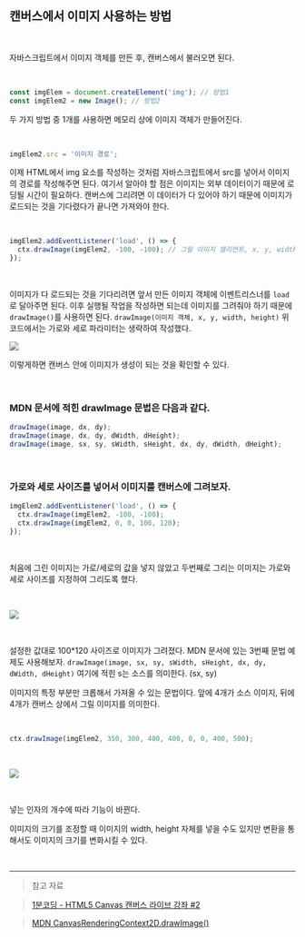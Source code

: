 ## 캔버스에서 이미지 사용하는 방법

<br>

자바스크립트에서 이미지 객체를 만든 후, 캔버스에서 불러오면 된다.

<br>

```javascript
const imgElem = document.createElement('img'); // 방법1
const imgElem2 = new Image(); // 방법2
```

두 가지 방법 중 1개를 사용하면 메모리 상에 이미지 객체가 만들어진다.

<br>

```javascript
imgElem2.src = '이미지 경로';
```

이제 HTML에서 img 요소를 작성하는 것처럼 자바스크립트에서 src를 넣어서 이미지의 경로를 작성해주면 된다.
여기서 알아야 할 점은 이미지는 외부 데이터이기 때문에 로딩될 시간이 필요하다. 캔버스에 그리려면 이 데이터가 다 있어야 하기 때문에 이미지가 로드되는 것을 기다렸다가 끝나면 가져와야 한다.

<br>

```javascript
imgElem2.addEventListener('load', () => {
  ctx.drawImage(imgElem2, -100, -100); // 그릴 이미지 엘리먼트, x, y, width ,height
});
```

<br>

이미지가 다 로드되는 것을 기다리려면 앞서 만든 이미지 객체에 이벤트리스너를 `load`로 달아주면 된다.
이후 실행될 작업을 작성하면 되는데 이미지를 그려줘야 하기 때문에 `drawImage()`를 사용하면 된다.
`drawImage(이미지 객체, x, y, width, height)`
위 코드에서는 가로와 세로 파라미터는 생략하여 작성했다.

![](https://velog.velcdn.com/images/reasonz/post/e608a669-21b4-4c61-9051-cef3daf54d1d/image.png)

이렇게하면 캔버스 안에 이미지가 생성이 되는 것을 확인할 수 있다.

<br>

### MDN 문서에 적힌 drawImage 문법은 다음과 같다.

```javascript
drawImage(image, dx, dy);
drawImage(image, dx, dy, dWidth, dHeight);
drawImage(image, sx, sy, sWidth, sHeight, dx, dy, dWidth, dHeight);
```

<br>

### 가로와 세로 사이즈를 넣어서 이미지를 캔버스에 그려보자.

```javascript
imgElem2.addEventListener('load', () => {
  ctx.drawImage(imgElem2, -100, -100);
  ctx.drawImage(imgElem2, 0, 0, 100, 120);
});
```

<br>

처음에 그린 이미지는 가로/세로의 값을 넣지 않았고 두번째로 그리는 이미지는 가로와 세로 사이즈를 지정하여 그리도록 했다.

<br>

![](https://velog.velcdn.com/images/reasonz/post/77cd9183-322c-4c8d-a83b-9807c9fbf6c5/image.png)

<br>

설정한 값대로 100\*120 사이즈로 이미지가 그려졌다.
MDN 문서에 있는 3번째 문법 예제도 사용해보자.
`drawImage(image, sx, sy, sWidth, sHeight, dx, dy, dWidth, dHeight)` 여기에 적힌 s는 소스를 의미한다.
(sx, sy)

이미지의 특정 부분만 크롭해서 가져올 수 있는 문법이다.
앞에 4개가 소스 이미지, 뒤에 4개가 캔버스 상에서 그릴 이미지를 의미한다.

<br>

```javascript
ctx.drawImage(imgElem2, 350, 300, 400, 400, 0, 0, 400, 500);
```

<br>

![](https://velog.velcdn.com/images/reasonz/post/dbf36385-f379-42df-aa2e-690be5f66576/image.png)

<br>

넣는 인자의 개수에 따라 기능이 바뀐다.

이미지의 크기를 조정할 때 이미지의 width, height 자체를 넣을 수도 있지만 변환을 통해서도 이미지의 크기를 변화시킬 수 있다.

<br>

---

> 참고 자료

> [1분코딩 - HTML5 Canvas 캔버스 라이브 강좌 #2](https://www.youtube.com/watch?v=ovf8cbKtBH0&list=PLe9WXHRkq9p2Yl0z2zskv-FhP5sinISTc&index=2&ab_channel=1%EB%B6%84%EC%BD%94%EB%94%A9)

> [MDN CanvasRenderingContext2D.drawImage()](https://developer.mozilla.org/en-US/docs/Web/API/CanvasRenderingContext2D/drawImage)
